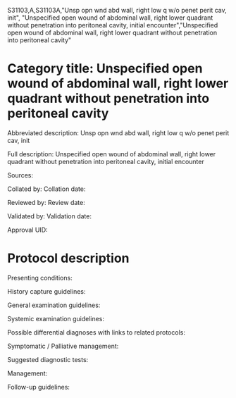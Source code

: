 S31103,A,S31103A,"Unsp opn wnd abd wall, right low q w/o penet perit cav, init", "Unspecified open wound of abdominal wall, right lower quadrant without penetration into peritoneal cavity, initial encounter","Unspecified open wound of abdominal wall, right lower quadrant without penetration into peritoneal cavity"
# Category title: Unspecified open wound of abdominal wall, right lower quadrant without penetration into peritoneal cavity

Abbreviated description: Unsp opn wnd abd wall, right low q w/o penet perit cav, init

Full description: Unspecified open wound of abdominal wall, right lower quadrant without penetration into peritoneal cavity, initial encounter

Sources:

Collated by:
Collation date:

Reviewed by:
Review date:

Validated by:
Validation date:

Approval UID:

# Protocol description

Presenting conditions:

History capture guidelines:

General examination guidelines:

Systemic examination guidelines:

Possible differential diagnoses with links to related protocols:

Symptomatic / Palliative management:

Suggested diagnostic tests:

Management:

Follow-up guidelines:
